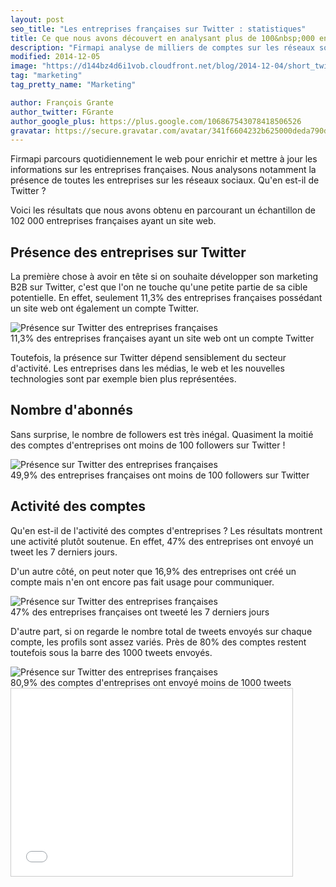 ```yaml
---
layout: post
seo_title: "Les entreprises françaises sur Twitter : statistiques"
title: Ce que nous avons découvert en analysant plus de 100&nbsp;000 entreprises françaises sur Twitter
description: "Firmapi analyse de milliers de comptes sur les réseaux sociaux quotidiennement. Voici un aperçu de la présence des entreprises françaises sur Twitter."
modified: 2014-12-05
image: "https://d144bz4d6i1vob.cloudfront.net/blog/2014-12-04/short_twitter_nombre_followers.png"
tag: "marketing"
tag_pretty_name: "Marketing"

author: François Grante
author_twitter: FGrante
author_google_plus: https://plus.google.com/106867543078418506526
gravatar: https://secure.gravatar.com/avatar/341f6604232b625000deda790d8d39cd?d=mm&s=30&r=G
---
```



Firmapi parcours quotidiennement le web pour enrichir et mettre à jour les informations sur les entreprises françaises. Nous analysons notamment la présence de toutes les entreprises sur les réseaux sociaux. Qu'en est-il de Twitter ?

Voici les résultats que nous avons obtenu en parcourant un échantillon de 102 000 entreprises françaises ayant un site web.

## Présence des entreprises sur Twitter

La première chose à avoir en tête si on souhaite développer son marketing B2B sur Twitter, c'est que l'on ne touche qu'une petite partie de sa cible potentielle. En effet, seulement 11,3% des entreprises françaises possédant un site web ont également un compte Twitter.

<img alt="Présence sur Twitter des entreprises françaises" src="https://d144bz4d6i1vob.cloudfront.net/blog/2014-12-04/short_twitter_presence.png" class="img-responsive">

<div class="click-to-tweet">
  11,3% des entreprises françaises ayant un site web ont un compte Twitter
  <a class="tweet-link" data-original-title="Tweeter ça" data-placement="top" data-toggle="tooltip" href="https://twitter.com/intent/tweet?text=11%2C3%25%20des%20entreprises%20fran%C3%A7aises%20ayant%20un%20site%20web%20ont%20un%20compte%20Twitter%20https://pic.twitter.com/qrehiHNMZd&url=http://blog.firmapi.com/entreprises-francaises-twitter/&related=_Firmapi&via=_Firmapi"><i class="fa fa-twitter"></i></a>
</div>

Toutefois, la présence sur Twitter dépend sensiblement du secteur d'activité. Les entreprises dans les médias, le web et les nouvelles technologies sont par exemple bien plus représentées.

## Nombre d'abonnés

Sans surprise, le nombre de followers est très inégal. Quasiment la moitié des comptes d'entreprises ont moins de 100 followers sur Twitter !

<img alt="Présence sur Twitter des entreprises françaises" src="https://d144bz4d6i1vob.cloudfront.net/blog/2014-12-04/short_twitter_nombre_followers.png" class="img-responsive">

<div class="click-to-tweet">
  49,9% des entreprises françaises ont moins de 100 followers sur Twitter
  <a class="tweet-link" data-original-title="Tweeter ça" data-placement="top" data-toggle="tooltip" href="https://twitter.com/intent/tweet?text=49%2C9%25%20des%20entreprises%20fran%C3%A7aises%20ont%20moins%20de%20100%20followers%20sur%20Twitter%20https://pic.twitter.com/V7IvvHCgKy&url=http://blog.firmapi.com/entreprises-francaises-twitter/&related=_Firmapi&via=_Firmapi"><i class="fa fa-twitter"></i></a>
</div>

## Activité des comptes

Qu'en est-il de l'activité des comptes d'entreprises ? Les résultats montrent une activité plutôt soutenue. En effet, 47% des entreprises ont envoyé un tweet les 7 derniers jours.

D'un autre côté, on peut noter que 16,9% des entreprises ont créé un compte mais n'en ont encore pas fait usage pour communiquer.

<img alt="Présence sur Twitter des entreprises françaises" src="https://d144bz4d6i1vob.cloudfront.net/blog/2014-12-04/short_twitter_dernier_tweet.png" class="img-responsive">

<div class="click-to-tweet">
  47% des entreprises françaises ont tweeté les 7 derniers jours
  <a class="tweet-link" data-original-title="Tweeter ça" data-placement="top" data-toggle="tooltip" href="https://twitter.com/intent/tweet?text=47%25%20des%20entreprises%20fran%C3%A7aises%20ont%20tweet%C3%A9%20les%207%20derniers%20jours%20https://pic.twitter.com/F98MCUPy1M&url=http://blog.firmapi.com/entreprises-francaises-twitter/&related=_Firmapi&via=_Firmapi"><i class="fa fa-twitter"></i></a>
</div>

D'autre part, si on regarde le nombre total de tweets envoyés sur chaque compte, les profils sont assez variés. Près de 80% des comptes restent toutefois sous la barre des 1000 tweets envoyés.

<img alt="Présence sur Twitter des entreprises françaises" src="https://d144bz4d6i1vob.cloudfront.net/blog/2014-12-04/short_twitter_nombre_tweets.png" class="img-responsive">

<div class="click-to-tweet">
  80,9% des comptes d'entreprises ont envoyé moins de 1000 tweets
  <a class="tweet-link" data-original-title="Tweeter ça" data-placement="top" data-toggle="tooltip" href="https://twitter.com/intent/tweet?text=79%2C9%25%20des%20comptes%20d%27entreprises%20ont%20envoy%C3%A9%20moins%20de%201000%20tweets%20https://pic.twitter.com/c8GdJEwcM0&related=_Firmapi&via=_Firmapi"><i class="fa fa-twitter"></i></a>
</div>

<div class="slideshare">
  <iframe src="//www.slideshare.net/slideshow/embed_code/42346016" width="450" height="300" frameborder="0" marginwidth="0" marginheight="0" scrolling="no" style="border:1px solid #CCC; border-width:1px; margin-bottom:5px; max-width: 100%;" allowfullscreen> </iframe>
</div>